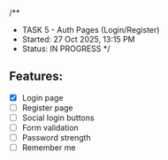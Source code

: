 /**
 * TASK 5 - Auth Pages (Login/Register)
 * Started: 27 Oct 2025, 13:15 PM
 * Status: IN PROGRESS
 */

## Features:
- [x] Login page
- [ ] Register page
- [ ] Social login buttons
- [ ] Form validation
- [ ] Password strength
- [ ] Remember me
